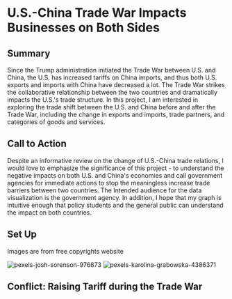 # U.S.-China Trade War Impacts Businesses on Both Sides

## Summary
Since the Trump administration initiated the Trade War between U.S. and China, the U.S. has increased tariffs on China imports, and thus both U.S. exports and imports with China have decreased a lot. The Trade War strikes the collaborative relationship between the two countries and dramatically impacts the U.S.'s trade structure. In this project, I am interested in exploring the trade shift between the U.S. and China before and after the Trade War, including the change in exports and imports, trade partners, and categories of goods and services.

## Call to Action
Despite an informative review on the change of U.S.-China trade relations, I would love to emphasize the significance of this project - to understand the negative impacts on both U.S. and China's economies and call government agencies for immediate actions to stop the meaningless increase trade barriers between two countries. The Intended audience for the data visualization is the government agency. In addition, I hope that my graph is intuitive enough that policy students and the general public can understand the impact on both countries.

## Set Up
Images are from free copyrights website

![pexels-josh-sorenson-976873](https://user-images.githubusercontent.com/78045377/154861922-da824205-167c-4314-a883-e15e7b0e8c1d.jpg)
![pexels-karolina-grabowska-4386371](https://user-images.githubusercontent.com/78045377/154861925-1ece97bb-c00d-4350-8ba4-1dda09a182b3.jpg)



## Conflict: Raising Tariff during the Trade War 
<div class="flourish-embed flourish-chart" data-src="visualisation/8760384"><script src="https://public.flourish.studio/resources/embed.js"></script></div>
